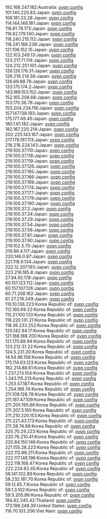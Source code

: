 192.166.247.182:Australia: [ovpn config](vpn/192_166_247_182.ovpn)  
101.140.220.83:Japan: [ovpn config](vpn/101_140_220_83.ovpn)  
106.181.33.28:Japan: [ovpn config](vpn/106_181_33_28.ovpn)  
114.144.148.181:Japan: [ovpn config](vpn/114_144_148_181.ovpn)  
116.81.78.173:Japan: [ovpn config](vpn/116_81_78_173.ovpn)  
116.82.179.140:Japan: [ovpn config](vpn/116_82_179_140.ovpn)  
118.240.215.112:Japan: [ovpn config](vpn/118_240_215_112.ovpn)  
118.241.188.239:Japan: [ovpn config](vpn/118_241_188_239.ovpn)  
121.106.152.15:Japan: [ovpn config](vpn/121_106_152_15.ovpn)  
122.103.249.13:Japan: [ovpn config](vpn/122_103_249_13.ovpn)  
123.217.71.114:Japan: [ovpn config](vpn/123_217_71_114.ovpn)  
124.212.251.101:Japan: [ovpn config](vpn/124_212_251_101.ovpn)  
126.126.176.31:Japan: [ovpn config](vpn/126_126_176_31.ovpn)  
126.218.214.56:Japan: [ovpn config](vpn/126_218_214_56.ovpn)  
126.69.88.76:Japan: [ovpn config](vpn/126_69_88_76.ovpn)  
133.175.174.2:Japan: [ovpn config](vpn/133_175_174_2.ovpn)  
143.189.153.152:Japan: [ovpn config](vpn/143_189_153_152.ovpn)  
152.165.208.68:Japan: [ovpn config](vpn/152_165_208_68.ovpn)  
153.170.38.78:Japan: [ovpn config](vpn/153_170_38_78.ovpn)  
153.204.234.118:Japan: [ovpn config](vpn/153_204_234_118.ovpn)  
157.147.138.193:Japan: [ovpn config](vpn/157_147_138_193.ovpn)  
175.177.49.45:Japan: [ovpn config](vpn/175_177_49_45.ovpn)  
180.1.61.182:Japan: [ovpn config](vpn/180_1_61_182.ovpn)  
182.167.220.214:Japan: [ovpn config](vpn/182_167_220_214.ovpn)  
202.225.143.167:Japan: [ovpn config](vpn/202_225_143_167.ovpn)  
217.178.197.113:Japan: [ovpn config](vpn/217_178_197_113.ovpn)  
218.216.224.143:Japan: [ovpn config](vpn/218_216_224_143.ovpn)  
219.100.37.110:Japan: [ovpn config](vpn/219_100_37_110.ovpn)  
219.100.37.118:Japan: [ovpn config](vpn/219_100_37_118.ovpn)  
219.100.37.119:Japan: [ovpn config](vpn/219_100_37_119.ovpn)  
219.100.37.126:Japan: [ovpn config](vpn/219_100_37_126.ovpn)  
219.100.37.165:Japan: [ovpn config](vpn/219_100_37_165.ovpn)  
219.100.37.166:Japan: [ovpn config](vpn/219_100_37_166.ovpn)  
219.100.37.169:Japan: [ovpn config](vpn/219_100_37_169.ovpn)  
219.100.37.174:Japan: [ovpn config](vpn/219_100_37_174.ovpn)  
219.100.37.177:Japan: [ovpn config](vpn/219_100_37_177.ovpn)  
219.100.37.179:Japan: [ovpn config](vpn/219_100_37_179.ovpn)  
219.100.37.190:Japan: [ovpn config](vpn/219_100_37_190.ovpn)  
219.100.37.2:Japan: [ovpn config](vpn/219_100_37_2.ovpn)  
219.100.37.24:Japan: [ovpn config](vpn/219_100_37_24.ovpn)  
219.100.37.29:Japan: [ovpn config](vpn/219_100_37_29.ovpn)  
219.100.37.54:Japan: [ovpn config](vpn/219_100_37_54.ovpn)  
219.100.37.56:Japan: [ovpn config](vpn/219_100_37_56.ovpn)  
219.100.37.81:Japan: [ovpn config](vpn/219_100_37_81.ovpn)  
219.100.37.90:Japan: [ovpn config](vpn/219_100_37_90.ovpn)  
219.102.5.75:Japan: [ovpn config](vpn/219_102_5_75.ovpn)  
219.96.4.117:Japan: [ovpn config](vpn/219_96_4_117.ovpn)  
220.146.0.87:Japan: [ovpn config](vpn/220_146_0_87.ovpn)  
221.118.9.134:Japan: [ovpn config](vpn/221_118_9_134.ovpn)  
222.12.207.193:Japan: [ovpn config](vpn/222_12_207_193.ovpn)  
223.216.185.8:Japan: [ovpn config](vpn/223_216_185_8.ovpn)  
27.94.92.178:Japan: [ovpn config](vpn/27_94_92_178.ovpn)  
60.151.123.112:Japan: [ovpn config](vpn/60_151_123_112.ovpn)  
60.157.107.126:Japan: [ovpn config](vpn/60_157_107_126.ovpn)  
60.71.208.162:Japan: [ovpn config](vpn/60_71_208_162.ovpn)  
61.27.218.249:Japan: [ovpn config](vpn/61_27_218_249.ovpn)  
110.10.136.223:Korea Republic of: [ovpn config](vpn/110_10_136_223.ovpn)  
112.160.69.22:Korea Republic of: [ovpn config](vpn/112_160_69_22.ovpn)  
115.21.100.133:Korea Republic of: [ovpn config](vpn/115_21_100_133.ovpn)  
118.220.131.21:Korea Republic of: [ovpn config](vpn/118_220_131_21.ovpn)  
118.36.233.252:Korea Republic of: [ovpn config](vpn/118_36_233_252.ovpn)  
120.142.94.17:Korea Republic of: [ovpn config](vpn/120_142_94_17.ovpn)  
121.168.188.200:Korea Republic of: [ovpn config](vpn/121_168_188_200.ovpn)  
121.170.88.94:Korea Republic of: [ovpn config](vpn/121_170_88_94.ovpn)  
123.212.31.22:Korea Republic of: [ovpn config](vpn/123_212_31_22.ovpn)  
124.5.231.20:Korea Republic of: [ovpn config](vpn/124_5_231_20.ovpn)  
14.54.98.158:Korea Republic of: [ovpn config](vpn/14_54_98_158.ovpn)  
175.114.63.123:Korea Republic of: [ovpn config](vpn/175_114_63_123.ovpn)  
182.214.88.61:Korea Republic of: [ovpn config](vpn/182_214_88_61.ovpn)  
1.237.213.104:Korea Republic of: [ovpn config](vpn/1_237_213_104.ovpn)  
1.243.115.213:Korea Republic of: [ovpn config](vpn/1_243_115_213.ovpn)  
1.253.57.187:Korea Republic of: [ovpn config](vpn/1_253_57_187.ovpn)  
1.254.169.74:Korea Republic of: [ovpn config](vpn/1_254_169_74.ovpn)  
211.109.128.78:Korea Republic of: [ovpn config](vpn/211_109_128_78.ovpn)  
211.187.47.109:Korea Republic of: [ovpn config](vpn/211_187_47_109.ovpn)  
211.205.195.86:Korea Republic of: [ovpn config](vpn/211_205_195_86.ovpn)  
211.207.3.165:Korea Republic of: [ovpn config](vpn/211_207_3_165.ovpn)  
211.210.220.153:Korea Republic of: [ovpn config](vpn/211_210_220_153.ovpn)  
211.221.43.173:Korea Republic of: [ovpn config](vpn/211_221_43_173.ovpn)  
211.38.74.88:Korea Republic of: [ovpn config](vpn/211_38_74_88.ovpn)  
220.70.29.223:Korea Republic of: [ovpn config](vpn/220_70_29_223.ovpn)  
220.76.210.41:Korea Republic of: [ovpn config](vpn/220_76_210_41.ovpn)  
220.84.150.146:Korea Republic of: [ovpn config](vpn/220_84_150_146.ovpn)  
221.155.28.223:Korea Republic of: [ovpn config](vpn/221_155_28_223.ovpn)  
222.113.89.211:Korea Republic of: [ovpn config](vpn/222_113_89_211.ovpn)  
222.117.148.196:Korea Republic of: [ovpn config](vpn/222_117_148_196.ovpn)  
222.118.168.47:Korea Republic of: [ovpn config](vpn/222_118_168_47.ovpn)  
222.234.83.45:Korea Republic of: [ovpn config](vpn/222_234_83_45.ovpn)  
58.141.102.89:Korea Republic of: [ovpn config](vpn/58_141_102_89.ovpn)  
58.232.181.70:Korea Republic of: [ovpn config](vpn/58_232_181_70.ovpn)  
59.12.85.7:Korea Republic of: [ovpn config](vpn/59_12_85_7.ovpn)  
59.1.3.102:Korea Republic of: [ovpn config](vpn/59_1_3_102.ovpn)  
59.5.205.86:Korea Republic of: [ovpn config](vpn/59_5_205_86.ovpn)  
184.82.245.42:Thailand: [ovpn config](vpn/184_82_245_42.ovpn)  
173.198.248.39:United States: [ovpn config](vpn/173_198_248_39.ovpn)  
118.70.103.206:Viet Nam: [ovpn config](vpn/118_70_103_206.ovpn)  
